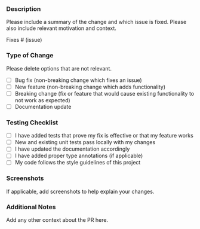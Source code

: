 ### Description
Please include a summary of the change and which issue is fixed. Please also include relevant motivation and context.

Fixes # (issue)

### Type of Change
Please delete options that are not relevant.

- [ ] Bug fix (non-breaking change which fixes an issue)
- [ ] New feature (non-breaking change which adds functionality)
- [ ] Breaking change (fix or feature that would cause existing functionality to not work as expected)
- [ ] Documentation update

### Testing Checklist
- [ ] I have added tests that prove my fix is effective or that my feature works
- [ ] New and existing unit tests pass locally with my changes
- [ ] I have updated the documentation accordingly
- [ ] I have added proper type annotations (if applicable)
- [ ] My code follows the style guidelines of this project

### Screenshots
If applicable, add screenshots to help explain your changes.

### Additional Notes
Add any other context about the PR here.

